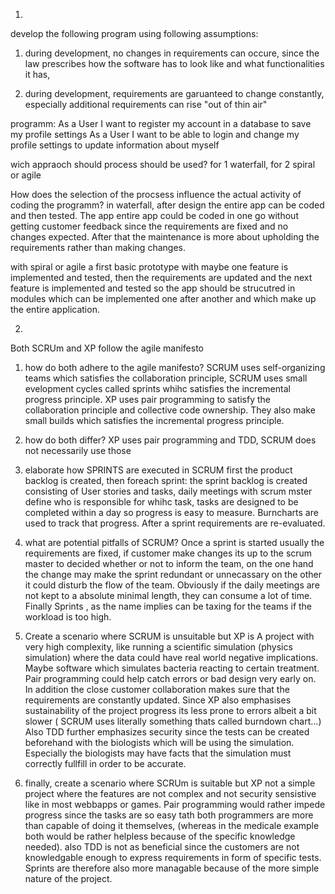 1.
develop the following program using following assumptions:

1) during development, no changes in requirements can occure, since the law prescribes how the software has to look like and what functionalities it has,

2) during development, requirements are garuanteed to change constantly, especially additional requirements can rise "out of thin air"

programm:
As a User I want to register my account in a database to save my profile settings
As a User I want to be able to login and change my profile settings to update information about myself

wich appraoch should process should be used?
  for 1 waterfall, for 2 spiral or agile 

How does the selection of the procsess influence the actual activity of coding the programm?
  in waterfall, after design the entire app can be coded and then tested. The app entire app could be coded in one go without getting customer feedback since the requirements are fixed and no changes expected. After that the maintenance is more about upholding the requirements rather than making changes.


  with spiral or agile a first basic prototype with maybe one feature is implemented and tested, then the requirements are updated and the next
  feature is implemented and tested so the app should be strucutred in modules which can be implemented one after another and which make up the entire application.

2.
Both SCRUm and XP follow the agile manifesto

1) how do both adhere to the agile manifesto?
  SCRUM uses self-organizing teams which satisfies the collaboration principle, SCRUM uses small evelopment cycles called sprints whihc satisfies
  the incremental progress principle.
  XP uses pair programming to satisfy the collaboration principle and collective code ownership. They also make small builds which satisfies the incremental progress principle.
2) how do both differ?
  XP uses pair programming and TDD, SCRUM does not necessarily use those

3) elaborate how SPRINTS are executed in SCRUM
  first the product backlog is created, then foreach sprint: the sprint backlog is created consisting of User stories and tasks, daily meetings with scrum mster define who is responsible for whihc task, tasks are designed to be completed within a day so progress is easy to measure. Burncharts are used to track that progress. After a sprint requirements are re-evaluated.

4) what are potential pitfalls of SCRUM?
  Once a sprint is started usually the requirements are fixed, if customer make changes its up to the scrum master to decided whether or not to inform the team, on the one hand the change may make the sprint redundant or unnecassary on the other it could disturb the flow of the team. Obviously if the daily meetings are not kept to a absolute minimal length, they can consume a lot of time. Finally Sprints , as the name implies can be taxing for the teams if the workload is too high.

5) Create a scenario where SCRUM is unsuitable but XP is 
  A project with very high complexity, like running a scientific simulation (physics simulation) where the data could have real world negative implications. 
  Maybe software which simulates bacteria reacting to certain treatment. Pair programming could help catch errors or bad design very early on. In addition the close customer collaboration makes sure that the requirements are constantly updated. Since XP also emphasises sustainability of the project progress its less prone to errors albeit a bit slower ( SCRUM uses literally something thats called burndown chart...) Also TDD further emphasizes security since the tests can be created beforehand with the biologists which will be using the simulation. Especially the biologists may have facts that the simulation must correctly fullfill in order to be accurate.

6) finally, create a scenario where SCRUm is suitable but XP not
  a simple project where the features are not complex and not security sensistive like in most webbapps or games.
  Pair programming would rather impede progress since the tasks are so easy tath both programmers are more than capable of doing it themselves, (whereas in the medicale example both would be rather helpless because of the specific knowledge needed). also TDD is not as beneficial since the customers are not knowledgable enough to express requirements in form of specific tests. Sprints are therefore also more managable because of the more simple nature of the project.
